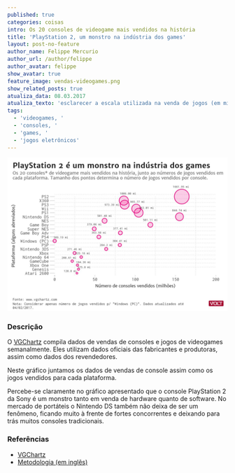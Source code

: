 ```yaml
---
published: true
categories: coisas
intro: Os 20 consoles de videogame mais vendidos na história
title: 'PlayStation 2, um monstro na indústria dos games'
layout: post-no-feature
author_name: Felippe Mercurio
author_url: /author/felippe
author_avatar: felippe
show_avatar: true
feature_image: vendas-videogames.png
show_related_posts: true
atualiza_data: 08.03.2017
atualiza_texto: 'esclarecer a escala utilizada na venda de jogos (em milhões), nos círculos do gráfico'
tags:
  - 'videogames, '
  - 'consoles, '
  - 'games, '
  - 'jogos eletrônicos'
---
```

![Grafico videogames](/graf/vendas-videogames.png)

### Descrição

O [VGChartz](http://www.vgchartz.com/) compila dados de vendas de consoles e jogos de videogames semanalmente. Eles utilizam dados oficiais das fabricantes e produtoras, assim como dados dos revendedores.

Neste gráfico juntamos os dados de vendas de console assim como os jogos vendidos para cada plataforma.

Percebe-se claramente no gráfico apresentado que o console PlayStation 2 da Sony é um monstro tanto em venda de hardware quanto de software. No mercado de portáteis o Nintendo DS também não deixa de ser um fenômeno, ficando muito à frente de fortes concorrentes e deixando para trás muitos consoles tradicionais.

### Referências

- [VGChartz](http://www.vgchartz.com/)
- [Metodologia (em inglês)](http://www.vgchartz.com/methodology.php)
